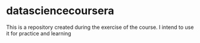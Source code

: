# datasciencecoursera
This is a repository created during the exercise of the course. I intend to use it for practice and learning
